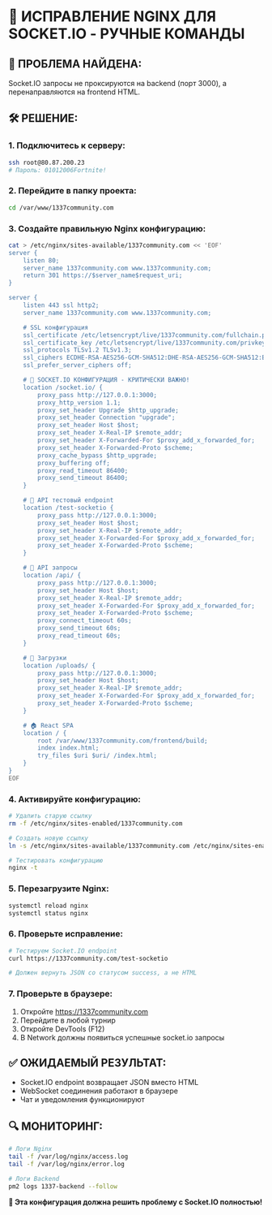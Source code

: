 # 🔧 ИСПРАВЛЕНИЕ NGINX ДЛЯ SOCKET.IO - РУЧНЫЕ КОМАНДЫ

## 🎯 **ПРОБЛЕМА НАЙДЕНА:**
Socket.IO запросы не проксируются на backend (порт 3000), а перенаправляются на frontend HTML.

## 🛠️ **РЕШЕНИЕ:**

### 1. Подключитесь к серверу:
```bash
ssh root@80.87.200.23
# Пароль: 01012006Fortnite!
```

### 2. Перейдите в папку проекта:
```bash
cd /var/www/1337community.com
```

### 3. Создайте правильную Nginx конфигурацию:
```bash
cat > /etc/nginx/sites-available/1337community.com << 'EOF'
server {
    listen 80;
    server_name 1337community.com www.1337community.com;
    return 301 https://$server_name$request_uri;
}

server {
    listen 443 ssl http2;
    server_name 1337community.com www.1337community.com;

    # SSL конфигурация
    ssl_certificate /etc/letsencrypt/live/1337community.com/fullchain.pem;
    ssl_certificate_key /etc/letsencrypt/live/1337community.com/privkey.pem;
    ssl_protocols TLSv1.2 TLSv1.3;
    ssl_ciphers ECDHE-RSA-AES256-GCM-SHA512:DHE-RSA-AES256-GCM-SHA512:ECDHE-RSA-AES256-GCM-SHA384:DHE-RSA-AES256-GCM-SHA384;
    ssl_prefer_server_ciphers off;

    # 🔌 SOCKET.IO КОНФИГУРАЦИЯ - КРИТИЧЕСКИ ВАЖНО!
    location /socket.io/ {
        proxy_pass http://127.0.0.1:3000;
        proxy_http_version 1.1;
        proxy_set_header Upgrade $http_upgrade;
        proxy_set_header Connection "upgrade";
        proxy_set_header Host $host;
        proxy_set_header X-Real-IP $remote_addr;
        proxy_set_header X-Forwarded-For $proxy_add_x_forwarded_for;
        proxy_set_header X-Forwarded-Proto $scheme;
        proxy_cache_bypass $http_upgrade;
        proxy_buffering off;
        proxy_read_timeout 86400;
        proxy_send_timeout 86400;
    }

    # 🧪 API тестовый endpoint
    location /test-socketio {
        proxy_pass http://127.0.0.1:3000;
        proxy_set_header Host $host;
        proxy_set_header X-Real-IP $remote_addr;
        proxy_set_header X-Forwarded-For $proxy_add_x_forwarded_for;
        proxy_set_header X-Forwarded-Proto $scheme;
    }

    # 🔗 API запросы
    location /api/ {
        proxy_pass http://127.0.0.1:3000;
        proxy_set_header Host $host;
        proxy_set_header X-Real-IP $remote_addr;
        proxy_set_header X-Forwarded-For $proxy_add_x_forwarded_for;
        proxy_set_header X-Forwarded-Proto $scheme;
        proxy_connect_timeout 60s;
        proxy_send_timeout 60s;
        proxy_read_timeout 60s;
    }

    # 📁 Загрузки
    location /uploads/ {
        proxy_pass http://127.0.0.1:3000;
        proxy_set_header Host $host;
        proxy_set_header X-Real-IP $remote_addr;
        proxy_set_header X-Forwarded-For $proxy_add_x_forwarded_for;
        proxy_set_header X-Forwarded-Proto $scheme;
    }

    # 🏠 React SPA
    location / {
        root /var/www/1337community.com/frontend/build;
        index index.html;
        try_files $uri $uri/ /index.html;
    }
}
EOF
```

### 4. Активируйте конфигурацию:
```bash
# Удалить старую ссылку
rm -f /etc/nginx/sites-enabled/1337community.com

# Создать новую ссылку
ln -s /etc/nginx/sites-available/1337community.com /etc/nginx/sites-enabled/

# Тестировать конфигурацию
nginx -t
```

### 5. Перезагрузите Nginx:
```bash
systemctl reload nginx
systemctl status nginx
```

### 6. Проверьте исправление:
```bash
# Тестируем Socket.IO endpoint
curl https://1337community.com/test-socketio

# Должен вернуть JSON со статусом success, а не HTML
```

### 7. Проверьте в браузере:
1. Откройте https://1337community.com
2. Перейдите в любой турнир  
3. Откройте DevTools (F12)
4. В Network должны появиться успешные socket.io запросы

## ✅ **ОЖИДАЕМЫЙ РЕЗУЛЬТАТ:**
- Socket.IO endpoint возвращает JSON вместо HTML
- WebSocket соединения работают в браузере
- Чат и уведомления функционируют

## 🔍 **МОНИТОРИНГ:**
```bash
# Логи Nginx
tail -f /var/log/nginx/access.log
tail -f /var/log/nginx/error.log

# Логи Backend
pm2 logs 1337-backend --follow
```

**🎯 Эта конфигурация должна решить проблему с Socket.IO полностью!** 